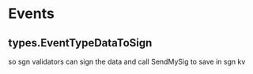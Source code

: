# Events

## types.EventTypeDataToSign
so sgn validators can sign the data and call SendMySig to save in sgn kv